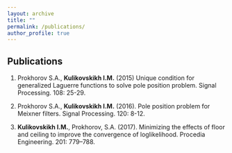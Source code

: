 ```yaml
---
layout: archive
title: ""
permalink: /publications/
author_profile: true
---
```

## Publications

1. Prokhorov S.A., **Kulikovskikh I.M.** (2015) Unique condition for generalized  Laguerre functions to solve pole position problem. Signal Processing. 108: 25-29.

1. Prokhorov S.A., **Kulikovskikh I.M.** (2016). Pole position problem for Meixner filters. Signal Processing. 120: 8-12.

1. **Kulikovskikh I.M.**, Prokhorov, S.A. (2017). Minimizing the effects of floor and ceiling to improve the convergence of loglikelihood. Procedia Engineering. 201: 779–788.
